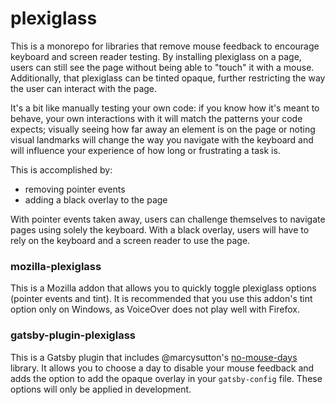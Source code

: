 # plexiglass
This is a monorepo for libraries that remove mouse feedback to encourage keyboard and screen reader testing. 
By installing plexiglass on a page, users can still see the page without being able to "touch" it with a mouse.
Additionally, that plexiglass can be tinted opaque, further restricting the way the user can interact with the page.

It's a bit like manually testing your own code: if you know how it's meant to behave, your own interactions with it will match the patterns your code expects; visually seeing how far away an element is on the page or noting visual landmarks will change the way you navigate with the keyboard and will influence your experience of how long or frustrating a task is.

This is accomplished by:
* removing pointer events
* adding a black overlay to the page

With pointer events taken away, users can challenge themselves to navigate pages using solely the keyboard.
With a black overlay, users will have to rely on the keyboard and a screen reader to use the page.

### mozilla-plexiglass
This is a Mozilla addon that allows you to quickly toggle plexiglass options (pointer events and tint). It is recommended that you use this addon's tint option only on Windows, as VoiceOver does not play well with Firefox.

### gatsby-plugin-plexiglass
This is a Gatsby plugin that includes @marcysutton's [no-mouse-days](https://github.com/marcysutton/no-mouse-days) library. It allows you to choose a day to disable your mouse feedback and adds the option to add the opaque overlay in your `gatsby-config` file. These options will only be applied in development.

